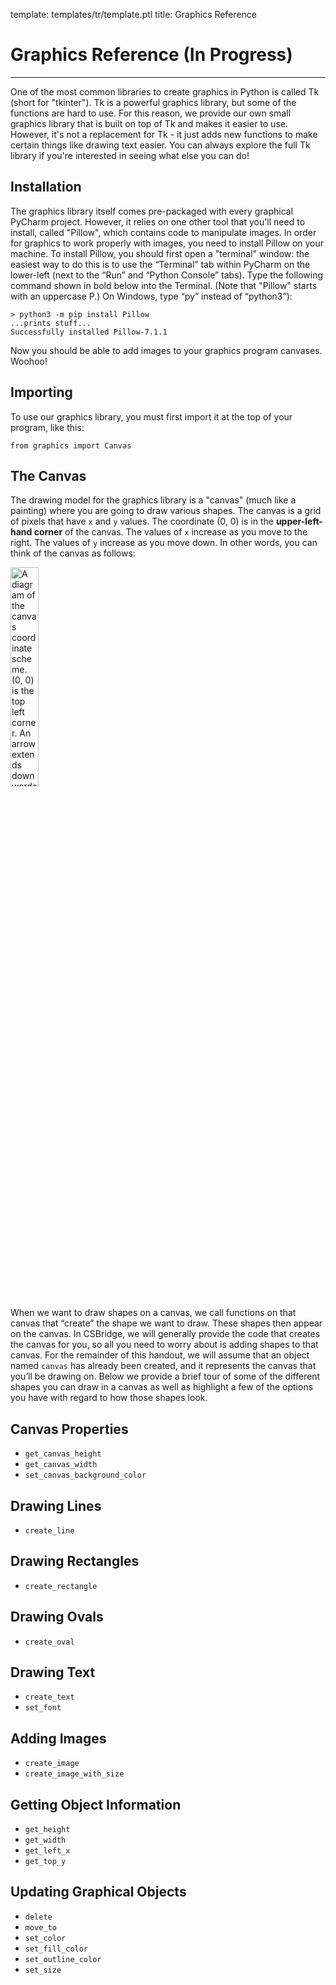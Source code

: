 template: templates/tr/template.ptl
title: Graphics Reference

# Graphics Reference (In Progress)
---

One of the most common libraries to create graphics in Python is
called Tk (short for "tkinter"). Tk is a powerful graphics library, but some of the functions are hard to use.  For this reason, we provide our own small graphics library that is built on top of Tk and makes it easier to use.  However, it's not a replacement for Tk - it just adds new functions to make certain things like drawing text easier.  You can always explore the full Tk library if you're interested in seeing what else you can do!

## Installation
The graphics library itself comes pre-packaged with every graphical PyCharm project.  However, it relies on one other tool that you'll need to install, called "Pillow", which contains code to manipulate images. In order for graphics to work properly with images, you need to install Pillow on your machine.  To install Pillow, you should first open a "terminal" window: the easiest way to do this is to use the “Terminal” tab within PyCharm on the lower-left (next to the “Run” and “Python Console” tabs). Type the following command shown in bold below into the Terminal. (Note that "Pillow" starts with an uppercase P.) On Windows, type “py” instead of “python3”):

```
> python3 -m pip install Pillow
...prints stuff...
Successfully installed Pillow-7.1.1
```

Now you should be able to add images to your graphics program canvases.  Woohoo!

## Importing
To use our graphics library, you must first import it at the top of your program, like this:
```
from graphics import Canvas
```

## The Canvas
The drawing model for the graphics library is a "canvas" (much like a painting) where you are going to draw various shapes. The canvas is a grid of pixels that have `x` and `y` values.  The coordinate (0, 0) is in the **upper-left-hand corner** of the canvas.  The values of `x` increase as you move to the right.  The values of `y` increase as you move down.  In other words, you can think of the canvas as follows:

<img
  src="{{pathToRoot}}img/resources/graphics/canvas.png"
  class="img-fluid mx-auto d-block"
  style="width: 30%;"
  alt="A diagram of the canvas coordinate scheme. (0, 0) is the top left corner. An arrow extends downwards in the y direction and rightwards in the x direction"
/>


When we want to draw shapes on a canvas, we call functions on that canvas that “create” the shape we want to draw. These shapes then appear on the canvas. In CSBridge, we will generally provide the code that creates the canvas for you, so all you need to worry about is adding shapes to that canvas. For the remainder of this handout, we will assume that an object named `canvas` has already been created, and it represents the canvas that you’ll be drawing on. Below we provide a brief tour of some of the different shapes you can draw in a canvas as well as highlight a few of the options you have with regard to how those shapes look.

## Canvas Properties
+ `get_canvas_height`
+ `get_canvas_width`
+ `set_canvas_background_color`

## Drawing Lines
+ `create_line`

## Drawing Rectangles
+ `create_rectangle`

## Drawing Ovals
+ `create_oval`

## Drawing Text
+ `create_text`
+ `set_font`

## Adding Images
+ `create_image`
+ `create_image_with_size`

## Getting Object Information
+ `get_height`
+ `get_width`
+ `get_left_x`
+ `get_top_y`

## Updating Graphical Objects
+ `delete`
+ `move_to`
+ `set_color`
+ `set_fill_color`
+ `set_outline_color`
+ `set_size`
